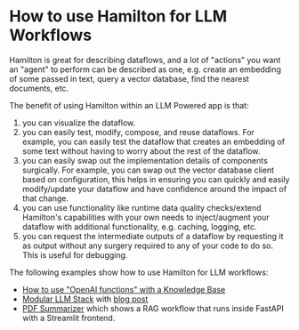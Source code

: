 # How to use Hamilton for LLM Workflows

Hamilton is great for describing dataflows, and a lot of "actions" you want
an "agent" to perform can be described as one, e.g. create an embedding
of some passed in text, query a vector database, find the nearest documents, etc.

The benefit of using Hamilton within an LLM Powered app is that:
1. you can visualize the dataflow.
2. you can easily test, modify, compose, and reuse dataflows. For example,
   you can easily test the dataflow that creates an embedding of some text
   without having to worry about the rest of the dataflow.
3. you can easily swap out the implementation details of components surgically. For example,
   you can swap out the vector database client based on configuration, this helps in ensuring
   you can quickly and easily modify/update your dataflow and have confidence around the impact of that change.
4. you can use functionality like runtime data quality checks/extend Hamilton's capabilities with your own needs to inject/augment
   your dataflow with additional functionality, e.g. caching, logging, etc.
5. you can request the intermediate outputs of a dataflow by requesting it as output without any surgery required to
any of your code to do so. This is useful for debugging.

The following examples show how to use Hamilton for LLM workflows:

* [How to use "OpenAI functions" with a Knowledge Base](https://github.com/DAGWorks-Inc/hamilton/tree/main/examples/LLM_Workflows/knowledge_retrieval/)
* [Modular LLM Stack](https://github.com/DAGWorks-Inc/hamilton/tree/main/examples/LLM_Workflows/modular_llm_stack) with [blog post](https://blog.dagworks.io/p/building-a-maintainable-and-modular)
* [PDF Summarizer](https://github.com/DAGWorks-Inc/hamilton/tree/main/examples/LLM_Workflows/pdf_summarizer) which shows
a RAG workflow that runs inside FastAPI with a Streamlit frontend.
